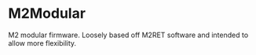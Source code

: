 # M2Modular
M2 modular firmware. Loosely based off M2RET software and intended to allow more flexibility.
